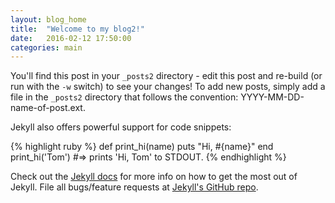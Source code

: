 ```yaml
---
layout: blog_home
title:  "Welcome to my blog2!"
date:   2016-02-12 17:50:00
categories: main
---
```


You'll find this post in your `_posts2` directory - edit this post and re-build (or run with the `-w` switch) to see your changes!
To add new posts, simply add a file in the `_posts2` directory that follows the convention: YYYY-MM-DD-name-of-post.ext.

Jekyll also offers powerful support for code snippets:

{% highlight ruby %}
def print_hi(name)
  puts "Hi, #{name}"
end
print_hi('Tom')
#=> prints 'Hi, Tom' to STDOUT.
{% endhighlight %}

Check out the [Jekyll docs][jekyll] for more info on how to get the most out of Jekyll. File all bugs/feature requests at [Jekyll's GitHub repo][jekyll-gh].

[jekyll-gh]: https://github.com/mojombo/jekyll
[jekyll]:    http://jekyllrb.com
